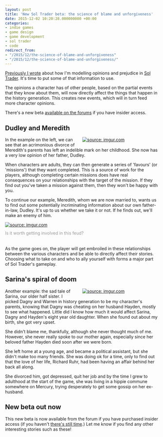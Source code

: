 ```yaml
---
layout: post
title: 'New Sol Trader beta: the science of blame and unforgiveness'
date: 2015-12-02 10:20:28.000000000 +00:00
categories:
- indie games
- game design
- game development
- sol trader
- code
redirect_from:
- "/2015/12/the-science-of-blame-and-unforgiveness"
- "/2015/12/the-science-of-blame-and-unforgiveness/"
---
```

[Previously I wrote](/2015/11/modelling-opinions-and-prejudice-in-sol-trader/) about how I'm modelling opinions and prejudice in [Sol Trader](http://soltrader.net). It's time to put some of that information to use.

The opinions a character has of other people, based on the partial events that they know about them, will now directly affect the things that happen in the history generation. This creates new events, which will in turn feed more character opinions.

There's a new beta [available on the forums](http://forums.soltrader.net) if you have insider access.

## Dudley and Meredith

<div style='float: right; padding: 0 0 10px 20px; width: 250px'><a href="http://imgur.com/ghsvz3w"><img src="http://i.imgur.com/ghsvz3w.png" title="source: imgur.com"/></a>
</div>

In the example on the left, we can see that an acrimonious divorce of Meredith's parents has left an indelible mark on her childhood. She now has a very low opinion of her father, Dudley.

When characters are adults, they can then generate a series of 'favours' (or 'missions') that they want completed. This is a source of work for the players, although completing certain missions does have real consequences on your relationships with the target of the mission. If they find out you've taken a mission against them, then they won't be happy with you.

To continue our example, Meredith, whom we are now married to, wants us to find out some potentially incriminating information about our own father-in-law, Dudley. It's up to us whether we take it or not. If he finds out, we'll make an enemy of him.

<div><a href="http://imgur.com/uFNlvx7"><img src="http://i.imgur.com/uFNlvx7.png" title="source: imgur.com"/></a>
<div style='color: #999; padding: 10px 0 20px 0px'>Is it worth getting involved in this feud?</div></div>

As the game goes on, the player will get embroiled in these relationships between the various characters and be able to directly affect their stories. Choosing what to take on and who to ally yourself with forms a major part of Sol Trader's gameplay.

## Sarina's spiral of doom

<div style='float: right; padding: 0 0 10px 20px; width: 250px'><a href="http://imgur.com/nXel9PP"><img src="http://i.imgur.com/nXel9PP.png" title="source: imgur.com"/></a></div>

Another example: the sad tale of Sarina, our older half sister. I picked Dagny and Warren in history generation to be my character's parents, knowing that Dagny was cheating on her husband Hayden, mostly to see what happened. Little did I know how much it would affect Sarina, Dagny and Hayden's eight year old daughter. When she found out about my birth, she got very upset.

She didn't blame me, thankfully, although she never thought much of me. However, she never really spoke to our mother again, especially since her beloved father Hayden died soon after we were born.

She left home at a young age, and became a political assistant, but she didn't make too many friends. She was doing ok for a time, only to find out that the love of her life, Richard Ruhr, had been having an affair behind her back all along.

She divorced him, got depressed, quit her job and by the time I grew to adulthood at the start of the game, she was living in a hippie commune somewhere on Mercury, trying desperately to get some gossip on her ex-husband.

## New beta out now

This new beta is now available from the forum if you have purchased insider access (if you haven't [there's still time](http://soltrader.net/back-us).) Let me know if you find any other interesting stories such as these!
